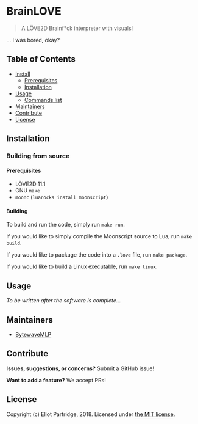 # BrainLOVE

> A LÖVE2D Brainf*ck interpreter with visuals!

... I was bored, okay?

## Table of Contents

- [Install](#install)
    - [Prerequisites](#prerequisites)
	- [Installation](#installation)
- [Usage](#usage)
	- [Commands list](#commands-list)
- [Maintainers](#maintainers)
- [Contribute](#contribute)
- [License](#license)

## Installation

### Building from source

#### Prerequisites

- LÖVE2D 11.1
- GNU `make`
- `moonc` (`luarocks install moonscript`)

#### Building

To build and run the code, simply run `make run`.

If you would like to simply compile the Moonscript source to Lua, run `make build`.

If you would like to package the code into a `.love` file, run `make package`.

If you would like to build a Linux executable, run `make linux`.

## Usage

_To be written after the software is complete..._

## Maintainers

- [BytewaveMLP](https://github.com/BytewaveMLP)

## Contribute

**Issues, suggestions, or concerns?** Submit a GitHub issue!

**Want to add a feature?** We accept PRs!

## License

Copyright (c) Eliot Partridge, 2018. Licensed under [the MIT license](/LICENSE).
